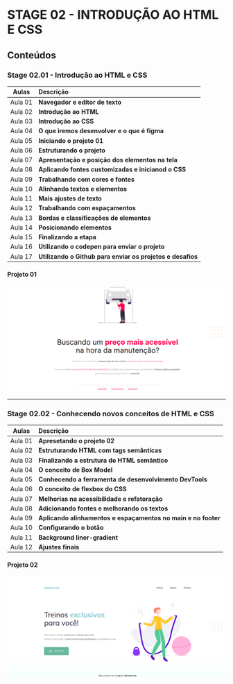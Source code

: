 # STAGE 02 - INTRODUÇÃO AO HTML E CSS

## Conteúdos

### Stage 02.01 - Introdução ao HTML e CSS

|  Aulas  | Descrição                                                  |
| :-----: | :--------------------------------------------------------- |
| Aula 01 | **Navegador e editor de texto**                            |
| Aula 02 | **Introdução ao HTML**                                     |
| Aula 03 | **Introdução ao CSS**                                      |
| Aula 04 | **O que iremos desenvolver e o que é figma**               |
| Aula 05 | **Iniciando o projeto 01**                                 |
| Aula 06 | **Estruturando o projeto**                                 |
| Aula 07 | **Apresentação e posição dos elementos na tela**           |
| Aula 08 | **Aplicando fontes customizadas e inicianod o CSS**        |
| Aula 09 | **Trabalhando com cores e fontes**                         |
| Aula 10 | **Alinhando textos e elementos**                           |
| Aula 11 | **Mais ajustes de texto**                                  |
| Aula 12 | **Trabalhando com espaçamentos**                           |
| Aula 13 | **Bordas e classificações de elementos**                   |
| Aula 14 | **Posicionando elementos**                                 |
| Aula 15 | **Finalizando a etapa**                                    |
| Aula 16 | **Utilizando o codepen para enviar o projeto**             |
| Aula 17 | **Utilizando o Github para enviar os projetos e desafios** |

#### Projeto 01

![Projeto 01](../.github/projetos/projeto01.png)

---

### Stage 02.02 - Conhecendo novos conceitos de HTML e CSS

|  Aulas  | Descrição                                                     |
| :-----: | :------------------------------------------------------------ |
| Aula 01 | **Apresetando o projeto 02**                                  |
| Aula 02 | **Estruturando HTML com tags semânticas**                     |
| Aula 03 | **Finalizando a estrutura do HTML semântico**                 |
| Aula 04 | **O conceito de Box Model**                                   |
| Aula 05 | **Conhecendo a ferramenta de desenvolvimento DevTools**       |
| Aula 06 | **O conceito de flexbox do CSS**                              |
| Aula 07 | **Melhorias na acessibilidade e refatoração**                 |
| Aula 08 | **Adicionando fontes e melhorando os textos**                 |
| Aula 09 | **Aplicando alinhamentos e espaçamentos no main e no footer** |
| Aula 10 | **Configurando o botão**                                      |
| Aula 11 | **Background liner-gradient**                                 |
| Aula 12 | **Ajustes finais**                                            |

#### Projeto 02

![Projeto 01](../.github/projetos/projeto02.png)
